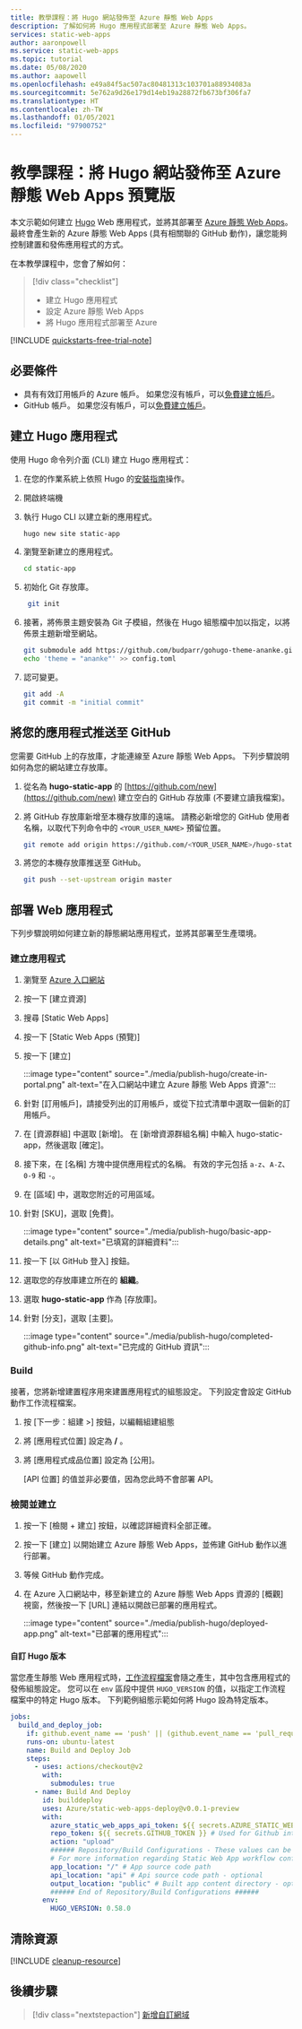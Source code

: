 ```yaml
---
title: 教學課程：將 Hugo 網站發佈至 Azure 靜態 Web Apps
description: 了解如何將 Hugo 應用程式部署至 Azure 靜態 Web Apps。
services: static-web-apps
author: aaronpowell
ms.service: static-web-apps
ms.topic: tutorial
ms.date: 05/08/2020
ms.author: aapowell
ms.openlocfilehash: e49a84f5ac507ac80481313c103701a88934083a
ms.sourcegitcommit: 5e762a9d26e179d14eb19a28872fb673bf306fa7
ms.translationtype: HT
ms.contentlocale: zh-TW
ms.lasthandoff: 01/05/2021
ms.locfileid: "97900752"
---
```

# <a name="tutorial-publish-a-hugo-site-to-azure-static-web-apps-preview"></a>教學課程：將 Hugo 網站發佈至 Azure 靜態 Web Apps 預覽版

本文示範如何建立 [Hugo](https://gohugo.io/) Web 應用程式，並將其部署至 [Azure 靜態 Web Apps](overview.md)。 最終會產生新的 Azure 靜態 Web Apps (具有相關聯的 GitHub 動作)，讓您能夠控制建置和發佈應用程式的方式。

在本教學課程中，您會了解如何：

> [!div class="checklist"]
>
> - 建立 Hugo 應用程式
> - 設定 Azure 靜態 Web Apps
> - 將 Hugo 應用程式部署至 Azure

[!INCLUDE [quickstarts-free-trial-note](../../includes/quickstarts-free-trial-note.md)]

## <a name="prerequisites"></a>必要條件

- 具有有效訂用帳戶的 Azure 帳戶。 如果您沒有帳戶，可以[免費建立帳戶](https://azure.microsoft.com/free/)。
- GitHub 帳戶。 如果您沒有帳戶，可以[免費建立帳戶](https://github.com/join)。

## <a name="create-a-hugo-app"></a>建立 Hugo 應用程式

使用 Hugo 命令列介面 (CLI) 建立 Hugo 應用程式：

1. 在您的作業系統上依照 Hugo 的[安裝指南](https://gohugo.io/getting-started/installing/)操作。

1. 開啟終端機

1. 執行 Hugo CLI 以建立新的應用程式。

   ```bash
   hugo new site static-app
   ```

1. 瀏覽至新建立的應用程式。

   ```bash
   cd static-app
   ```

1. 初始化 Git 存放庫。

   ```bash
    git init
   ```

1. 接著，將佈景主題安裝為 Git 子模組，然後在 Hugo 組態檔中加以指定，以將佈景主題新增至網站。

   ```bash
   git submodule add https://github.com/budparr/gohugo-theme-ananke.git themes/ananke
   echo 'theme = "ananke"' >> config.toml
   ```

1. 認可變更。

   ```bash
   git add -A
   git commit -m "initial commit"
   ```

## <a name="push-your-application-to-github"></a>將您的應用程式推送至 GitHub

您需要 GitHub 上的存放庫，才能連線至 Azure 靜態 Web Apps。 下列步驟說明如何為您的網站建立存放庫。

1. 從名為 **hugo-static-app** 的 [https://github.com/new](https://github.com/new) 建立空白的 GitHub 存放庫 (不要建立讀我檔案)。

1. 將 GitHub 存放庫新增至本機存放庫的遠端。 請務必新增您的 GitHub 使用者名稱，以取代下列命令中的 `<YOUR_USER_NAME>` 預留位置。

   ```bash
   git remote add origin https://github.com/<YOUR_USER_NAME>/hugo-static-app
   ```

1. 將您的本機存放庫推送至 GitHub。

   ```bash
   git push --set-upstream origin master
   ```

## <a name="deploy-your-web-app"></a>部署 Web 應用程式

下列步驟說明如何建立新的靜態網站應用程式，並將其部署至生產環境。

### <a name="create-the-application"></a>建立應用程式

1. 瀏覽至 [Azure 入口網站](https://portal.azure.com)
1. 按一下 [建立資源]
1. 搜尋 [Static Web Apps]
1. 按一下 [Static Web Apps (預覽)]
1. 按一下 [建立] 

   :::image type="content" source="./media/publish-hugo/create-in-portal.png" alt-text="在入口網站中建立 Azure 靜態 Web Apps 資源":::

1. 針對 [訂用帳戶]，請接受列出的訂用帳戶，或從下拉式清單中選取一個新的訂用帳戶。

1. 在 [資源群組] 中選取 [新增]。 在 [新增資源群組名稱] 中輸入 hugo-static-app，然後選取 [確定]。

1. 接下來，在 [名稱] 方塊中提供應用程式的名稱。 有效的字元包括 `a-z`、`A-Z`、`0-9` 和 `-`。

1. 在 [區域] 中，選取您附近的可用區域。

1. 針對 [SKU]，選取 [免費]。

   :::image type="content" source="./media/publish-hugo/basic-app-details.png" alt-text="已填寫的詳細資料":::

1. 按一下 [以 GitHub 登入] 按鈕。

1. 選取您的存放庫建立所在的 **組織**。

1. 選取 **hugo-static-app** 作為 [存放庫]。

1. 針對 [分支]，選取 [主要]。

   :::image type="content" source="./media/publish-hugo/completed-github-info.png" alt-text="已完成的 GitHub 資訊":::

### <a name="build"></a>Build

接著，您將新增建置程序用來建置應用程式的組態設定。 下列設定會設定 GitHub 動作工作流程檔案。

1. 按 [下一步：組建 >] 按鈕，以編輯組建組態

1. 將 [應用程式位置] 設定為 **/** 。

1. 將 [應用程式成品位置] 設定為 [公用]。

   [API 位置] 的值並非必要值，因為您此時不會部署 API。

### <a name="review-and-create"></a>檢閱並建立

1. 按一下 [檢閱 + 建立] 按鈕，以確認詳細資料全部正確。

1. 按一下 [建立] 以開始建立 Azure 靜態 Web Apps，並佈建 GitHub 動作以進行部署。

1. 等候 GitHub 動作完成。

1. 在 Azure 入口網站中，移至新建立的 Azure 靜態 Web Apps 資源的 [概觀] 視窗，然後按一下 [URL] 連結以開啟已部署的應用程式。

   :::image type="content" source="./media/publish-hugo/deployed-app.png" alt-text="已部署的應用程式":::

#### <a name="custom-hugo-version"></a>自訂 Hugo 版本

當您產生靜態 Web 應用程式時，[工作流程檔案](./github-actions-workflow.md)會隨之產生，其中包含應用程式的發佈組態設定。 您可以在 `env` 區段中提供 `HUGO_VERSION` 的值，以指定工作流程檔案中的特定 Hugo 版本。 下列範例組態示範如何將 Hugo 設為特定版本。

```yaml
jobs:
  build_and_deploy_job:
    if: github.event_name == 'push' || (github.event_name == 'pull_request' && github.event.action != 'closed')
    runs-on: ubuntu-latest
    name: Build and Deploy Job
    steps:
      - uses: actions/checkout@v2
        with:
          submodules: true
      - name: Build And Deploy
        id: builddeploy
        uses: Azure/static-web-apps-deploy@v0.0.1-preview
        with:
          azure_static_web_apps_api_token: ${{ secrets.AZURE_STATIC_WEB_APPS_API_TOKEN }}
          repo_token: ${{ secrets.GITHUB_TOKEN }} # Used for Github integrations (i.e. PR comments)
          action: "upload"
          ###### Repository/Build Configurations - These values can be configured to match you app requirements. ######
          # For more information regarding Static Web App workflow configurations, please visit: https://aka.ms/swaworkflowconfig
          app_location: "/" # App source code path
          api_location: "api" # Api source code path - optional
          output_location: "public" # Built app content directory - optional
          ###### End of Repository/Build Configurations ######
        env:
          HUGO_VERSION: 0.58.0
```

## <a name="clean-up-resources"></a>清除資源

[!INCLUDE [cleanup-resource](../../includes/static-web-apps-cleanup-resource.md)]

## <a name="next-steps"></a>後續步驟

> [!div class="nextstepaction"]
> [新增自訂網域](custom-domain.md)
